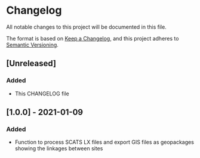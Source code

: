 # Changelog
All notable changes to this project will be documented in this file.

The format is based on [Keep a Changelog](https://keepachangelog.com/en/1.0.0/),
and this project adheres to [Semantic Versioning](https://semver.org/spec/v2.0.0.html).

## [Unreleased]
### Added
- This CHANGELOG file

## [1.0.0] - 2021-01-09
### Added 
- Function to process SCATS LX files and export GIS files as geopackages showing the linkages  between sites
